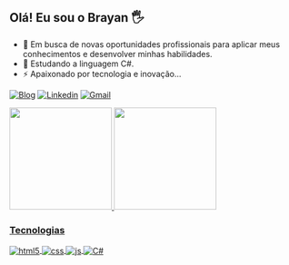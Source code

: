 ## Olá! Eu sou o Brayan 🖐️


<!--
**BrayanFj/BrayanFj** is a ✨ _special_ ✨ repository because its `README.md` (this file) appears on your GitHub profile.

Here are some ideas to get you started:

- 🔭 Em busca de novas oportunidades profissionais para aplicar meus conhecimentos e desenvolver minhas habilidades
- 🌱 Estudando a linguagem C# ...
- 👯 I’m looking to collaborate on ...
- 🤔 I’m looking for help with ...
- 💬 Ask me about ...
- 📫 How to reach me: ...
- 😄 Pronouns: ...
- ⚡ Apaixonado por tecnologia e inovação ...
--> 

- 🔭 Em busca de novas oportunidades profissionais para aplicar meus conhecimentos e desenvolver minhas habilidades.
- 🌱 Estudando a linguagem C#.
- ⚡ Apaixonado por tecnologia e inovação...

[![Blog](https://img.shields.io/website?label=BlogBrayanFJ.com&style=for-the-badge&url=https://brayanfj.github.io/Meu_Blog//)](https://brayanfj.github.io/Meu_Blog/)
[![Linkedin](https://img.shields.io/badge/LinkedIn-0077B5?style=for-the-badge&logo=linkedin&logoColor=white)](https://www.linkedin.com/in/brayan-fernandes-272657231/)
[![Gmail](https://img.shields.io/badge/Gmail-D14836?style=for-the-badge&logo=gmail&logoColor=white)](mailto:Brayan.Fernandesjulio@gmail.com)


<div>
  <a href="https://github.com/BrayanFj">
  <img height="180em" src="https://github-readme-stats.vercel.app/api?username=BrayanFJ&show_icons=true&theme=tokyonight&include_all_commits=true&count_private=true"/>
  <img height="180em" src="https://github-readme-stats.vercel.app/api/top-langs/?username=BrayanFJ&layout=compact&langs_count=7&theme=tokyonight"/>
</div>

### Tecnologias

<div style="display: inline_block">
  <img align="center" alt="html5" src="https://img.shields.io/badge/HTML5-E34F26?style=for-the-badge&logo=html5&logoColor=white" />
  <img align="center" alt="css" src="https://img.shields.io/badge/CSS3-1572B6?style=for-the-badge&logo=css3&logoColor=white" />
  <img align="center" alt="js" src="https://img.shields.io/badge/JavaScript-F7DF1E?style=for-the-badge&logo=javascript&logoColor=black" />
  <img align="center" alt="C#" src="https://img.shields.io/badge/C%23-239120?style=for-the-badge&logo=c-sharp&logoColor=white" />
  
</div><br/>
